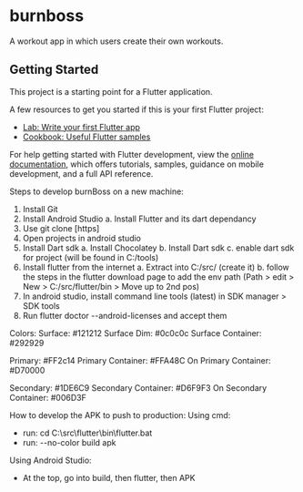 # burnboss

A workout app in which users create their own workouts.

## Getting Started

This project is a starting point for a Flutter application.

A few resources to get you started if this is your first Flutter project:

- [Lab: Write your first Flutter app](https://docs.flutter.dev/get-started/codelab)
- [Cookbook: Useful Flutter samples](https://docs.flutter.dev/cookbook)

For help getting started with Flutter development, view the
[online documentation](https://docs.flutter.dev/), which offers tutorials,
samples, guidance on mobile development, and a full API reference.


Steps to develop burnBoss on a new machine:
1. Install Git
2. Install Android Studio
   a. Install Flutter and its dart dependancy
3. Use git clone [https]
4. Open projects in android studio
5. Install Dart sdk
   a. Install Chocolatey
   b. Install Dart sdk
   c. enable dart sdk for project (will be found in C:/tools)
6. Install flutter from the internet
   a. Extract into C:/src/ (create it)
   b. follow the steps in the flutter download page to add the env path (Path > edit > New > C:/src/flutter/bin > Move up to 2nd pos)
7. In android studio, install command line tools (latest) in SDK manager > SDK tools
8. Run flutter doctor --android-licenses and accept them



Colors:
Surface: #121212
   Surface Dim: #0c0c0c
   Surface Container: #292929

Primary: #FF2c14
   Primary Container: #FFA48C
   On Primary Container: #D70000

Secondary: #1DE6C9
   Secondary Container: #D6F9F3
   On Secondary Container: #006D3F


How to develop the APK to push to production:
Using cmd:
 - run: cd C:\src\flutter\bin\flutter.bat
 - run: --no-color build apk

Using Android Studio:
 - At the top, go into build, then flutter, then APK